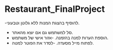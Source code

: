 # Restaurant_FinalProject
-להוסיף בהצגת המנות ללא גלוטן וטבעוני.
- סל למשתמש גם אם יוצא מהאתר.
- הוספת הערות למנה בהזמנה.
-אזור אישי של משתמש.
- לפתוח מייל מסעדה.
-לסדר את הפוטר למטה.